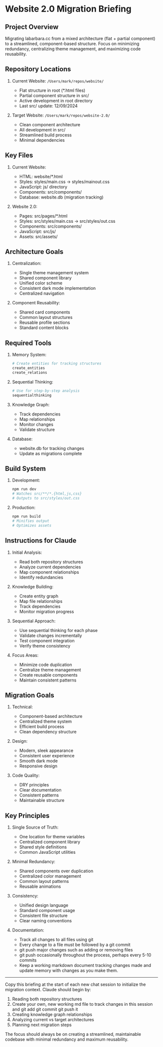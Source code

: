 # Website 2.0 Migration Briefing

## Project Overview

Migrating labarbara.cc from a mixed architecture (flat + partial component) to a streamlined, component-based structure. Focus on minimizing redundancy, centralizing theme management, and maximizing code reusability.

## Repository Locations

1. Current Website: `/Users/mark/repos/website/`
   - Flat structure in root (*.html files)
   - Partial component structure in src/
   - Active development in root directory
   - Last src/ update: 12/09/2024

2. Target Website: `/Users/mark/repos/website-2.0/`
   - Clean component architecture
   - All development in src/
   - Streamlined build process
   - Minimal dependencies

## Key Files

1. Current Website:
   - HTML: website/*.html
   - Styles: styles/main.css → styles/mainout.css
   - JavaScript: js/ directory
   - Components: src/components/
   - Database: website.db (migration tracking)

2. Website 2.0:
   - Pages: src/pages/*.html
   - Styles: src/styles/main.css → src/styles/out.css
   - Components: src/components/
   - JavaScript: src/js/
   - Assets: src/assets/

## Architecture Goals

1. Centralization:
   - Single theme management system
   - Shared component library
   - Unified color scheme
   - Consistent dark mode implementation
   - Centralized navigation

2. Component Reusability:
   - Shared card components
   - Common layout structures
   - Reusable profile sections
   - Standard content blocks

## Required Tools

1. Memory System:

   ```bash
   # Create entities for tracking structures
   create_entities
   create_relations
   ```

2. Sequential Thinking:

   ```bash
   # Use for step-by-step analysis
   sequentialthinking
   ```

3. Knowledge Graph:
   - Track dependencies
   - Map relationships
   - Monitor changes
   - Validate structure

4. Database:
   - website.db for tracking changes
   - Update as migrations complete

## Build System

1. Development:

   ```bash
   npm run dev
   # Watches src/**/*.{html,js,css}
   # Outputs to src/styles/out.css
   ```

2. Production:

   ```bash
   npm run build
   # Minifies output
   # Optimizes assets
   ```

## Instructions for Claude

1. Initial Analysis:
   - Read both repository structures
   - Analyze current dependencies
   - Map component relationships
   - Identify redundancies

2. Knowledge Building:
   - Create entity graph
   - Map file relationships
   - Track dependencies
   - Monitor migration progress

3. Sequential Approach:
   - Use sequential thinking for each phase
   - Validate changes incrementally
   - Test component integration
   - Verify theme consistency

4. Focus Areas:
   - Minimize code duplication
   - Centralize theme management
   - Create reusable components
   - Maintain consistent patterns

## Migration Goals

1. Technical:
   - Component-based architecture
   - Centralized theme system
   - Efficient build process
   - Clean dependency structure

2. Design:
   - Modern, sleek appearance
   - Consistent user experience
   - Smooth dark mode
   - Responsive design

3. Code Quality:
   - DRY principles
   - Clear documentation
   - Consistent patterns
   - Maintainable structure

## Key Principles

1. Single Source of Truth:
   - One location for theme variables
   - Centralized component library
   - Shared style definitions
   - Common JavaScript utilities

2. Minimal Redundancy:
   - Shared components over duplication
   - Centralized color management
   - Common layout patterns
   - Reusable animations

3. Consistency:
   - Unified design language
   - Standard component usage
   - Consistent file structure
   - Clear naming conventions

4. Documentation:
   - Track all changes to all files using git
   - Every change to a file must be followed by a git commit
   - git push major changes such as adding or removing files
   - git push occasionally throughout the process, perhaps every 5-10 commits
   - Keep a working markdown document tracking changes made and update memory with changes as you make them.

---

Copy this briefing at the start of each new chat session to initialize the migration context. Claude should begin by:

1. Reading both repository structures
2. Create your own, new working md file to track changes in this session and git add git commit git push it
3. Creating knowledge graph relationships
4. Analyzing current vs target architectures
5. Planning next migration steps

The focus should always be on creating a streamlined, maintainable codebase with minimal redundancy and maximum reusability.
